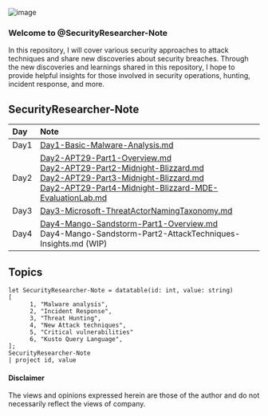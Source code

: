 
![image](https://user-images.githubusercontent.com/120234772/227476104-68f94c3d-7ff9-4e69-99fb-f4828486e289.png)

### Welcome to @SecurityResearcher-Note
In this repository, I will cover various security approaches to attack techniques and share new discoveries about security breaches. Through the new discoveries and learnings shared in this repository, I hope to provide helpful insights  for those involved in security operations, hunting, incident response, and more.
## SecurityResearcher-Note
| Day | Note |
|:---|:---|
| Day1 | [Day1-Basic-Malware-Analysis.md](https://github.com/LearningKijo/SecurityResearcher-Note/blob/main/SecurityResearcher-Note-Folder/Day1-Basic-Malware-Analysis.md) |  
| Day2 | [Day2-APT29-Part1-Overview.md](https://github.com/LearningKijo/SecurityResearcher-Note/blob/main/SecurityResearcher-Note-Folder/Day2-APT29-Part1-Overview.md)<br> [Day2-APT29-Part2-Midnight-Blizzard.md](https://github.com/LearningKijo/SecurityResearcher-Note/blob/main/SecurityResearcher-Note-Folder/Day2-APT29-Part2-Midnight-Blizzard.md)<br> [Day2-APT29-Part3-Midnight-Blizzard.md](https://github.com/LearningKijo/SecurityResearcher-Note/blob/main/SecurityResearcher-Note-Folder/Day2-APT29-Part3-Midnight-Blizzard.md)<br> [Day2-APT29-Part4-Midnight-Blizzard-MDE-EvaluationLab.md](https://github.com/LearningKijo/SecurityResearcher-Note/blob/main/SecurityResearcher-Note-Folder/Day2-APT29-Part4-Midnight-Blizzard-MDE-EvaluationLab.md)  | 
| Day3 | [Day3-Microsoft-ThreatActorNamingTaxonomy.md](https://github.com/LearningKijo/SecurityResearcher-Note/blob/main/SecurityResearcher-Note-Folder/Day3-Microsoft-ThreatActorNamingTaxonomy.md) | 
| Day4| [Day4-Mango-Sandstorm-Part1-Overview.md](https://github.com/LearningKijo/SecurityResearcher-Note/blob/main/SecurityResearcher-Note-Folder/Day4-Mango-Sandstorm-Part1-Overview.md) <br> Day4-Mango-Sandstorm-Part2-AttackTechniques-Insights.md (WIP) |

## Topics
```kql      
let SecurityResearcher-Note = datatable(id: int, value: string)
[
      1, "Malware analysis", 
      2, "Incident Response", 
      3, "Threat Hunting", 
      4, "New Attack techniques",
      5, "Critical vulnerabilities"
      6, "Kusto Query Language", 
];
SecurityResearcher-Note
| project id, value
```
#### Disclaimer
The views and opinions expressed herein are those of the author and do not necessarily reflect the views of company.
